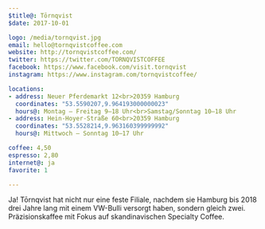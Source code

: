 ```yaml
---
$title@: Tōrnqvist
$date: 2017-10-01

logo: /media/tornqvist.jpg
email: hello@tornqvistcoffee.com
website: http://tornqvistcoffee.com/
twitter: https://twitter.com/TORNQVISTCOFFEE
facebook: https://www.facebook.com/visit.tornqvist
instagram: https://www.instagram.com/tornqvistcoffee/

locations:
- address: Neuer Pferdemarkt 12<br>20359 Hamburg
  coordinates: "53.5590207,9.964193000000023"
  hours@: Montag – Freitag 9–18 Uhr<br>Samstag/Sonntag 10–18 Uhr
- address: Hein-Hoyer-Straße 60<br>20359 Hamburg
  coordinates: "53.5528214,9.963160399999992"
  hours@: Mittwoch – Sonntag 10–17 Uhr

coffee: 4,50
espresso: 2,80
internet@: ja
favorite: 1

---
```

Ja! Tōrnqvist hat nicht nur eine feste Filiale, nachdem sie Hamburg bis 2018 drei Jahre lang mit einem VW-Bulli versorgt haben, sondern gleich zwei. Präzisionskaffee mit Fokus auf skandinavischen Specialty Coffee.